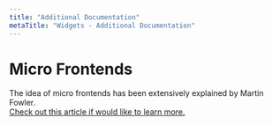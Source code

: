 ```yaml
---
title: "Additional Documentation"
metaTitle: "Widgets - Additional Documentation"
---
```


# Micro Frontends

The idea of micro frontends has been extensively explained by Martin Fowler.  
[Check out this article if would like to learn more.](https://martinfowler.com/articles/micro-frontends.html)
